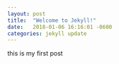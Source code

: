 ```yaml
---
layout: post
title:  "Welcome to Jekyll!"
date:   2018-01-06 16:16:01 -0600
categories: jekyll update
---
```


this is my first post
